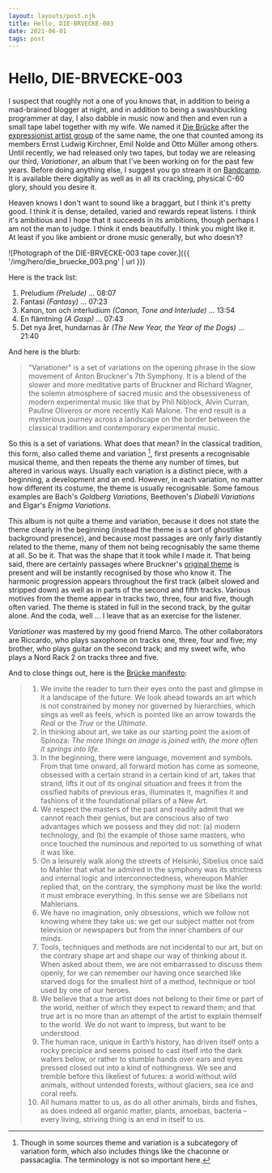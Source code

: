 ```yaml
---
layout: layouts/post.njk
title: Hello, DIE-BRVECKE-003
date: 2021-06-01
tags: post
---
```


# Hello, DIE-BRVECKE-003

I suspect that roughly not a one of you knows that, in addition to being a mad-brained blogger at night, and in addition to being a swashbuckling programmer at day, I also dabble in music now and then and even run a small tape label together with my wife. We named it [Die Brücke](https://www.diebruecke.xyz/) after the [expressionist artist group](https://en.wikipedia.org/wiki/Die_Br%C3%BCcke) of the same name, the one that counted among its members Ernst Ludwig Kirchner, Emil Nolde and Otto Müller among others. Until recently, we had released only two tapes, but today we are releasing our third, _Variationer_, an album that I've been working on for the past few years. Before doing anything else, I suggest you go stream it on [Bandcamp](https://bruecke.bandcamp.com/album/variationer). It is available there digitally as well as in all its crackling, physical C-60 glory, should you desire it.

Heaven knows I don't want to sound like a braggart, but I think it's pretty good. I think it is dense, detailed, varied and rewards repeat listens. I think it's ambitious and I hope that it succeeds in its ambitions, though perhaps I am not the man to judge. I think it ends beautifully. I think you might like it. At least if you like ambient or drone music generally, but who doesn't?

![Photograph of the DIE-BRVECKE-003 tape cover.]({{ '/img/hero/die_bruecke_003.png' | url }})

Here is the track list:

1. Preludium _(Prelude)_ ... 08:07
2. Fantasi _(Fantasy)_ ... 07:23
3. Kanon, ton och interludium _(Canon, Tone and Interlude)_ ... 13:54
4. En flämtning _(A Gasp)_ ... 07:43
5. Det nya året, hundarnas år _(The New Year, the Year of the Dogs)_ ... 21:40

And here is the blurb:

> "Variationer" is a set of variations on the opening phrase in the slow movement of Anton Bruckner's 7th Symphony. It is a blend of the slower and more meditative parts of Bruckner and Richard Wagner, the solemn atmosphere of sacred music and the obsessiveness of modern experimental music like that by Phil Niblock, Alvin Curran, Pauline Oliveros or more recently Kali Malone. The end result is a mysterious journey across a landscape on the border between the classical tradition and contemporary experimental music.

So this is a set of variations. What does that mean? In the classical tradition, this form, also called theme and variation [^1], first presents a recognisable musical theme, and then repeats the theme any number of times, but altered in various ways. Usually each variation is a distinct piece, with a beginning, a development and an end. However, in each variation, no matter how different its costume, the theme is usually recognisable. Some famous examples are Bach's _Goldberg Variations_, Beethoven's _Diabelli Variations_ and Elgar's _Enigma Variations_.

This album is not quite a theme and variation, because it does not state the theme clearly in the beginning (instead the theme is a sort of ghostlike background presence), and because most passages are only fairly distantly related to the theme, many of them not being recognisably the same theme at all. So be it. That was the shape that it took while I made it. That being said, there are certainly passages where Bruckner's [original theme](https://youtu.be/uaV3eEJB55c?t=1283) is present and will be instantly recognised by those who know it. The harmonic progression appears throughout the first track (albeit slowed and stripped down) as well as in parts of the second and fifth tracks. Various motives from the theme appear in tracks two, three, four and five, though often varied. The theme is stated in full in the second track, by the guitar alone. And the coda, well ... I leave that as an exercise for the listener.

_Variationer_ was mastered by my good friend Marco. The other collaborators are Riccardo, who plays saxophone on tracks one, three, four and five; my brother, who plays guitar on the second track; and my sweet wife, who plays a Nord Rack 2 on tracks three and five.

And to close things out, here is the [Brücke manifesto](https://www.diebruecke.xyz/manifesto/):

> 1. We invite the reader to turn their eyes onto the past and glimpse in it a landscape of the future. We look ahead towards an art which is not constrained by money nor governed by hierarchies, which sings as well as feels, which is pointed like an arrow towards the _Real_ or the _True_ or the _Ultimate_.
> 2. In thinking about art, we take as our starting point the axiom of Spinoza: _The more things an image is joined with, the more often it springs into life._
> 3. In the beginning, there were language, movement and symbols. From that time onward, all forward motion has come as someone, obsessed with a certain strand in a certain kind of art, takes that strand, lifts it out of its original situation and frees it from the ossified habits of previous eras, illuminates it, magnifies it and fashions of it the foundational pillars of a New Art.
> 4. We respect the masters of the past and readily admit that we cannot reach their genius, but are conscious also of two advantages which we possess and they did not: (a) modern technology, and (b) the example of those same masters, who once touched the numinous and reported to us something of what it was like.
> 5. On a leisurely walk along the streets of Helsinki, Sibelius once said to Mahler that what he admired in the symphony was its strictness and internal logic and interconnectedness, whereupon Mahler replied that, on the contrary, the symphony must be like the world: it must embrace everything. In this sense we are Sibelians not Mahlerians.
> 6. We have no imagination, only obsessions, which we follow not knowing where they take us: we get our subject matter not from television or newspapers but from the inner chambers of our minds.
> 7. Tools, techniques and methods are not incidental to our art, but on the contrary shape art and shape our way of thinking about it. When asked about them, we are not embarrassed to discuss them openly, for we can remember our having once searched like starved dogs for the smallest hint of a method, technique or tool used by one of our heroes.
> 8. We believe that a true artist does not belong to their time or part of the world, neither of which they expect to reward them; and that true art is no more than an attempt of the artist to explain themself to the world. We do not want to impress, but want to be understood.
> 9. The human race, unique in Earth’s history, has driven itself onto a rocky precipice and seems poised to cast itself into the dark waters below, or rather to stumble hands over ears and eyes pressed closed out into a kind of nothingness. We see and tremble before this likeliest of futures: a world without wild animals, without untended forests, without glaciers, sea ice and coral reefs.
> 10. All humans matter to us, as do all other animals, birds and fishes, as does indeed all organic matter, plants, amoebas, bacteria – every living, striving thing is an end in itself to us.

[^1]: Though in some sources theme and variation is a subcategory of variation form, which also includes things like the chaconne or passacaglia. The terminology is not so important here.
